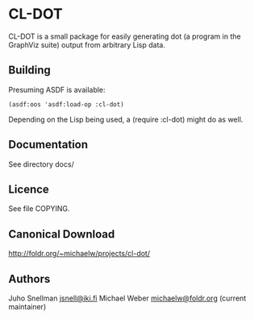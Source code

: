 CL-DOT
======
CL-DOT is a small package for easily generating dot (a program in the
GraphViz suite) output from arbitrary Lisp data.


Building
--------
Presuming ASDF is available:

    (asdf:oos 'asdf:load-op :cl-dot)

Depending on the Lisp being used, a (require :cl-dot) might do as
well.


Documentation
-------------
See directory docs/


Licence
-------
See file COPYING.


Canonical Download
------------------
http://foldr.org/~michaelw/projects/cl-dot/


Authors
-------
Juho Snellman <jsnell@iki.fi>
Michael Weber <michaelw@foldr.org> (current maintainer)
